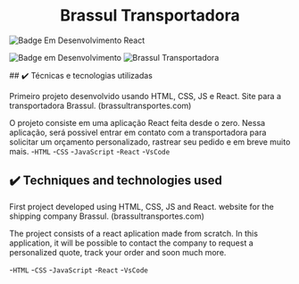 <h1 align="center"> Brassul Transportadora </h1>

![Badge Em Desenvolvimento React](https://img.shields.io/npm/v/react)

![Badge em Desenvolvimento](http://img.shields.io/static/v1?label=STATUS&message=EM%20DESENVOLVIMENTO&color=GREEN&style=for-the-badge)
![Brassul Transportadora](https://user-images.githubusercontent.com/54562856/231354311-384064a7-7858-4d72-abe9-e819bb5560d2.png)


 <PT-BR>
 ## ✔️ Técnicas e tecnologias utilizadas

Primeiro projeto desenvolvido usando HTML, CSS, JS e React.
Site para a transportadora Brassul. (brassultransportes.com)
 
O projeto consiste em uma aplicação React feita desde o zero. Nessa aplicação, será possivel entrar em contato com a transportadora para solicitar um orçamento personalizado, rastrear seu pedido e em breve muito mais.
-``HTML``
-``CSS``
-``JavaScript``
-``React``
-``VsCode``

<En>
 
 ## ✔️ Techniques and technologies used
First project developed using HTML, CSS, JS and React.
website for the shipping company Brassul. (brassultransportes.com)
 
 The project consists of a react aplication made from scratch. In  this application, it will be possible to contact the company to request a personalized quote, track your order and soon much more.
 
-``HTML``
-``CSS``
-``JavaScript``
-``React``
-``VsCode``
